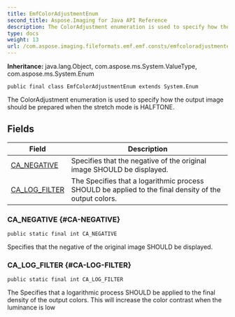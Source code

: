 ```yaml
---
title: EmfColorAdjustmentEnum
second_title: Aspose.Imaging for Java API Reference
description: The ColorAdjustment enumeration is used to specify how the output image should be prepared when the stretch mode is HALFTONE.
type: docs
weight: 13
url: /com.aspose.imaging.fileformats.emf.emf.consts/emfcoloradjustmentenum/
---
```

**Inheritance:**
java.lang.Object, com.aspose.ms.System.ValueType, com.aspose.ms.System.Enum
```
public final class EmfColorAdjustmentEnum extends System.Enum
```

The ColorAdjustment enumeration is used to specify how the output image should be prepared when the stretch mode is HALFTONE.
## Fields

| Field | Description |
| --- | --- |
| [CA_NEGATIVE](#CA-NEGATIVE) | Specifies that the negative of the original image SHOULD be displayed. |
| [CA_LOG_FILTER](#CA-LOG-FILTER) | The Specifies that a logarithmic process SHOULD be applied to the final density of the output colors. |
### CA_NEGATIVE {#CA-NEGATIVE}
```
public static final int CA_NEGATIVE
```


Specifies that the negative of the original image SHOULD be displayed.

### CA_LOG_FILTER {#CA-LOG-FILTER}
```
public static final int CA_LOG_FILTER
```


The Specifies that a logarithmic process SHOULD be applied to the final density of the output colors. This will increase the color contrast when the luminance is low

